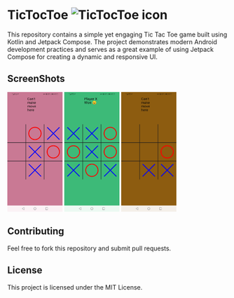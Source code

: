 # TicTocToe <img src="screenShots/tic-toc-toe.png" alt="TicTocToe icon" style="vertical-align: baseline; width: 30px; height: 30px;"/>

This repository contains a simple yet engaging Tic Tac Toe game built using Kotlin and Jetpack Compose. The project demonstrates modern Android development practices and serves as a great example of using Jetpack Compose for creating a dynamic and responsive UI.

## ScreenShots 

<p float="left">
  <img src="screenShots/screen1.jpg" width="25%" />
  <img src="screenShots/screen2.jpg" width="25%" />
  <img src="screenShots/screen3.jpg" width="25%" />
</p>


 ## Contributing

  Feel free to fork this repository and submit pull requests.

  ## License

  This project is licensed under the MIT License.

